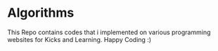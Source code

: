 # Algorithms
This Repo contains codes that i implemented on various programming websites for Kicks and Learning. Happy  Coding :)
